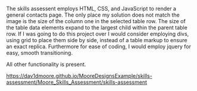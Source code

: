 The skills assessent employs HTML, CSS, and JavaScript to render a general contacts page. The only place my solution does not match the image is the size of the column one in the selected table row. The size of the table data elements expand to the largest child within the parent table row. If I was going to do this project over I would consider employing divs, using grid to place them side by side, instead of a table markup to ensure an exact replica. Furthermore for ease of coding, I would employ jquery for easy, smooth transitioning. 

All other functionality is present.

https://dav1dmoore.github.io/MooreDesignsExample/skills-assessment/Moore_Skills_Assessment/skills-assessment
